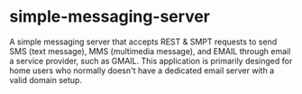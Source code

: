 # simple-messaging-server
A simple messaging server that accepts REST &amp; SMPT requests to send SMS (text message), MMS (multimedia message), and EMAIL through email a service provider, such as GMAIL.  This application is primarily desinged for home users who normally doesn't have a dedicated email server with a valid domain setup.
